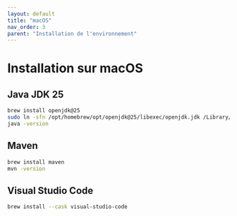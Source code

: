 ```yaml
---
layout: default
title: "macOS"
nav_order: 3
parent: "Installation de l'environnement"
---
```


# Installation sur macOS

## Java JDK 25
```bash
brew install openjdk@25
sudo ln -sfn /opt/homebrew/opt/openjdk@25/libexec/openjdk.jdk /Library/Java/JavaVirtualMachines/openjdk-25.jdk
java -version
```

## Maven
```bash
brew install maven
mvn -version
```

## Visual Studio Code
```bash
brew install --cask visual-studio-code
```
